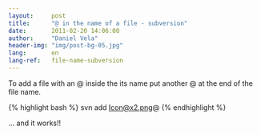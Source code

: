 ```yaml
---
layout:     post
title:      "@ in the name of a file - subversion"
date:       2011-02-20 14:06:00
author:     "Daniel Vela"
header-img: "img/post-bg-05.jpg"
lang:       en
lang-ref:   file-name-subversion
---
```


To add a file with an @ inside the its name put another @ at the end of the file name.

{% highlight bash %}
svn add Icon@x2.png@
{% endhighlight %}

… and it works!!